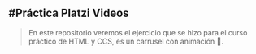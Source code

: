 #Práctica Platzi Videos
---
> En este repositorio veremos el ejercicio que se hizo para el curso práctico de HTML y CCS, es un carrusel con animación 💚.
